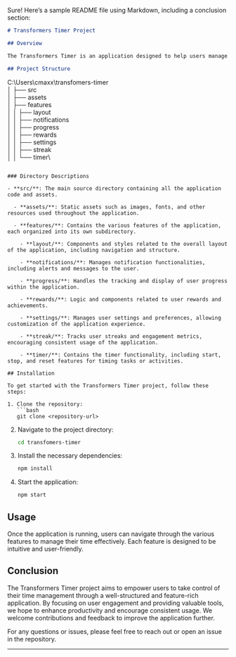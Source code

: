 Sure! Here’s a sample README file using Markdown, including a conclusion section:

```markdown
# Transformers Timer Project

## Overview

The Transformers Timer is an application designed to help users manage their time effectively through various features such as tracking progress, managing notifications, and rewarding achievements. This project is structured to facilitate easy navigation and maintainability.

## Project Structure

```
C:\Users\cmaxx\transfomers-timer\
│
├── src\
│   ├── assets\
│   ├── features\
│   │   ├── layout\
│   │   ├── notifications\
│   │   ├── progress\
│   │   ├── rewards\
│   │   ├── settings\
│   │   ├── streak\
│   │   └── timer\
```

### Directory Descriptions

- **src/**: The main source directory containing all the application code and assets.

  - **assets/**: Static assets such as images, fonts, and other resources used throughout the application.

  - **features/**: Contains the various features of the application, each organized into its own subdirectory.

    - **layout/**: Components and styles related to the overall layout of the application, including navigation and structure.

    - **notifications/**: Manages notification functionalities, including alerts and messages to the user.

    - **progress/**: Handles the tracking and display of user progress within the application.

    - **rewards/**: Logic and components related to user rewards and achievements.

    - **settings/**: Manages user settings and preferences, allowing customization of the application experience.

    - **streak/**: Tracks user streaks and engagement metrics, encouraging consistent usage of the application.

    - **timer/**: Contains the timer functionality, including start, stop, and reset features for timing tasks or activities.

## Installation

To get started with the Transformers Timer project, follow these steps:

1. Clone the repository:
   ```bash
   git clone <repository-url>
   ```

2. Navigate to the project directory:
   ```bash
   cd transfomers-timer
   ```

3. Install the necessary dependencies:
   ```bash
   npm install
   ```

4. Start the application:
   ```bash
   npm start
   ```

## Usage

Once the application is running, users can navigate through the various features to manage their time effectively. Each feature is designed to be intuitive and user-friendly.

## Conclusion

The Transformers Timer project aims to empower users to take control of their time management through a well-structured and feature-rich application. By focusing on user engagement and providing valuable tools, we hope to enhance productivity and encourage consistent usage. We welcome contributions and feedback to improve the application further.

For any questions or issues, please feel free to reach out or open an issue in the repository.

---
